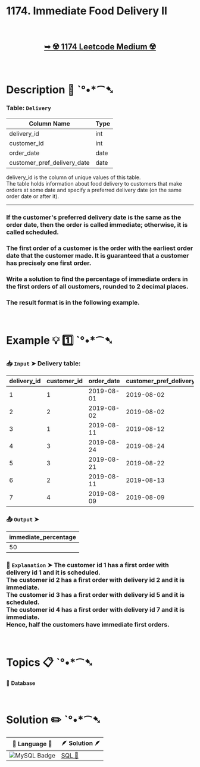 # 1174. Immediate Food Delivery II

</br>

<h2 align="center"> 

<a href="https://leetcode.com/problems/immediate-food-delivery-ii/description/?envType=study-plan-v2&envId=top-sql-50"><strong>➥ ☢️ 1174 Leetcode Medium ☢️ </strong></a>
</h2>

</br>

# Description 📜 ˋ°•*⁀➷

### Table: `Delivery`


| Column Name                 | Type    |
|-----------------------------|---------|
| delivery_id                 | int     |
| customer_id                 | int     |
| order_date                  | date    |
| customer_pref_delivery_date | date    |

delivery_id is the column of unique values of this table.</br>
The table holds information about food delivery to customers that make orders at some date and specify a preferred delivery date (on the same order date or after it).

---

### If the customer's preferred delivery date is the same as the order date, then the order is called immediate; otherwise, it is called scheduled.

### The first order of a customer is the order with the earliest order date that the customer made. It is guaranteed that a customer has precisely one first order.

### Write a solution to find the percentage of immediate orders in the first orders of all customers, rounded to 2 decimal places.

### The result format is in the following example.

</br>

# Example 💡 1️⃣ ˋ°•*⁀➷

  ### 📥 `Input`  ➤ Delivery table:

| delivery_id | customer_id | order_date | customer_pref_delivery_date |
| ----------- | ----------- | ---------- | --------------------------- |
| 1           | 1           | 2019-08-01 | 2019-08-02                  |
| 2           | 2           | 2019-08-02 | 2019-08-02                  |
| 3           | 1           | 2019-08-11 | 2019-08-12                  |
| 4           | 3           | 2019-08-24 | 2019-08-24                  |
| 5           | 3           | 2019-08-21 | 2019-08-22                  |
| 6           | 2           | 2019-08-11 | 2019-08-13                  |
| 7           | 4           | 2019-08-09 | 2019-08-09                  |

  ### 📤 `Output`  ➤

| immediate_percentage |
| -------------------- |
| 50                   |

  ### 🔦 `Explanation`  ➤ The customer id 1 has a first order with delivery id 1 and it is scheduled.</br> The customer id 2 has a first order with delivery id 2 and it is immediate.</br> The customer id 3 has a first order with delivery id 5 and it is scheduled.</br> The customer id 4 has a first order with delivery id 7 and it is immediate.</br> Hence, half the customers have immediate first orders.

</br>

# Topics 📋 ˋ°•*⁀➷

🔸 **Database**  </br>

</br>

# Solution ✏️ ˋ°•*⁀➷

| 📒 Language 📒  | 🪶 Solution 🪶 |
| ------------- | ------------- |
|  ![MySQL Badge](https://img.shields.io/badge/MySQL-4479A1?logo=mysql&logoColor=fff&style=for-the-badge)  | [SQL 🕍](https://github.com/Prakhar-002/LEETCODE/blob/main/%F0%9F%93%9A%20Study%20%F0%9F%8E%A7%20Plan%20%F0%9F%91%A8%F0%9F%8F%BB%E2%80%8D%F0%9F%92%BB/%F0%9F%93%A6%20SQL%2050%20-%20%F0%9F%8C%BD%20Crack%20SQL%20Interview/%F0%9F%94%AC%20Examine%20Thoroughly%20%F0%9F%A7%AC/03%20Basic%20Aggregate%20Functions/Day%20%E2%9E%BA%2021%20%F0%9F%8C%BD%201174.%20Immediate%20Food%20Delivery%20II/%F0%9F%95%8D%20SQL%20-%201174.%20Immediate%20Food%20Delivery%20II.sql) |